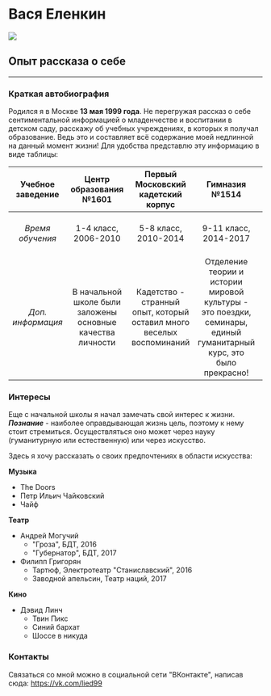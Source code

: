 # Вася Еленкин
![](https://pp.userapi.com/c621919/v621919496/38fa2/m4fnJWMn7vs.jpg)
## Опыт рассказа о себе
***
### Краткая автобиография
Родился я в Москве __13 мая 1999 года__. Не перегружая рассказ о себе сентиментальной информацией о младенчестве и воспитании в детском саду, расскажу об учебных учреждениях, в которых я получал образование. Ведь это и составляет всё содержание моей недлинной на данный момент жизни! Для удобства представлю эту информацию в виде таблицы:

|Учебное заведение|Центр образования №1601|Первый Московский кадетский корпус|Гимназия №1514|НИУ ВШЭ|
|:---------------:|:---------------------:|:--------------------------------:|:------------:|:-----:|
|*Время обучения*|1-4 класс, 2006-2010|5-8 класс, 2010-2014|9-11 класс, 2014-2017|Настоящее время, 2017-2021|
|*Доп. информация*|В начальной школе были заложены основные качества личности|Кадетство - странный опыт, который оставил много веселых воспоминаний|Отделение теории и истории мировой культуры - это поездки, семинары, единый гуманитарный курс, это было прекрасно!|И вот я учусь в Вышке и радуюсь|

### Интересы
Еще с начальной школы я начал замечать свой интерес к жизни. ***Познание*** - наиболее оправдывающая жизнь цель, поэтому к нему стоит стремиться. Осуществляться оно может через науку (гуманитурную или естественную) или через искусство. 

Здесь я хочу рассказать о своих предпочтениях в области искусства:

**Музыка**
* The Doors
* Петр Ильич Чайковский
* Чайф

**Театр**
* Андрей Могучий
    * "Гроза", БДТ, 2016
    * "Губернатор", БДТ, 2017
* Филипп Григорян
    * Тартюф, Электротеатр "Станиславский", 2016
    * Заводной апельсин, Театр наций, 2017

**Кино**
* Дэвид Линч
    * Твин Пикс
    * Синий бархат
    * Шоссе в никуда

### Контакты
Связаться со мной можно в социальной сети "ВКонтакте", написав сюда: https://vk.com/lied99 
